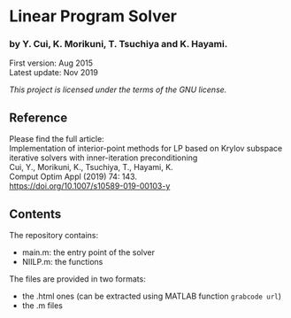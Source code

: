 # Linear Program Solver 
### by Y. Cui, K. Morikuni, T. Tsuchiya and K. Hayami.
First version: Aug 2015 \
Latest update: Nov 2019 

_This project is licensed under the terms of the GNU license._

## Reference
Please find the full article: \
Implementation of interior-point methods for LP based on 
Krylov subspace iterative solvers with inner-iteration preconditioning \
Cui, Y., Morikuni, K., Tsuchiya, T., Hayami, K. \
Comput Optim Appl (2019) 74: 143. \
<https://doi.org/10.1007/s10589-019-00103-y>

## Contents
The repository contains:
- main.m: the entry point of the solver
- NIILP.m: the functions

The files are provided in two formats:
- the .html ones (can be extracted using MATLAB function `grabcode url`)
- the .m files